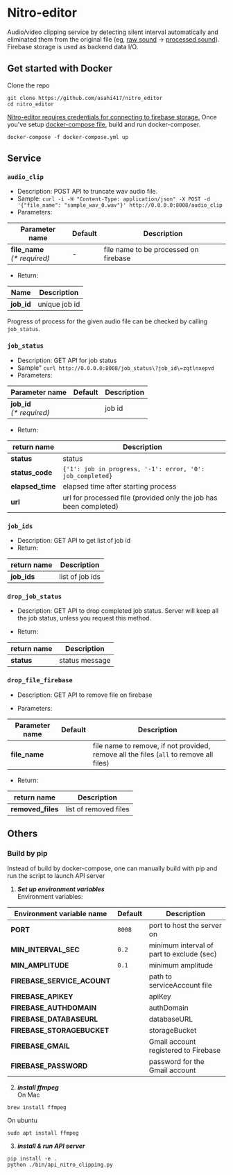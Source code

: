 # Nitro-editor
Audio/video clipping service by detecting silent interval automatically and eliminated them from
the original file (eg, [raw sound](./sample_files/sample_0.wav) -> [processed sound](./sample_files/sample_0_edit.wav)).
Firebase storage is used as backend data I/O.  

## Get started with Docker
Clone the repo

```
git clone https://github.com/asahi417/nitro_editor
cd nitro_editor
```

[Nitro-editor requires credentials for connecting to firebase storage.](./FIREBASE.md)
Once you've setup [docker-compose file](./docker-compose.yml), build and run docker-composer.

```
docker-compose -f docker-compose.yml up       
```

## Service
### `audio_clip`
- Description: POST API to truncate wav audio file.
- Sample: `curl -i -H "Content-Type: application/json" -X POST -d '{"file_name": "sample_wav_0.wav"}' http://0.0.0.0:8008/audio_clip`
- Parameters:

| Parameter name                            | Default              | Description                           |
| ----------------------------------------- | -------------------- | ------------------------------------- |
| **file_name**<br />_(\* required)_        |  -                   | file name to be processed on firebase |

- Return:

| Name       | Description                                     |
| ---------- | ----------------------------------------------- |
| **job_id** | unique job id  |

Progress of process for the given audio file can be checked by calling `job_status`. 

### `job_status`
- Description: GET API for job status
- Sample" `curl http://0.0.0.0:8008/job_status\?job_id\=zqtlnxepvd`
- Parameters:

| Parameter name                  | Default | Description                                                                         |
| ------------------------------- | ------- | ----------------------------------------------------------------------------------- |
| **job_id**<br />_(\* required)_ |         | job id |

- Return:

| return name         | Description                                     |
| ------------------- | ----------------------------------------------- |
| **status**          | status |
| **status_code**     | `{'1': job in progress, '-1': error, '0': job_completed}` |
| **elapsed_time**    | elapsed time after starting process |
| **url**             | url for processed file (provided only the job has been completed) |


### `job_ids`
- Description: GET API to get list of job id
- Return:

| return name         | Description     |
| ------------------- | --------------- |
| **job_ids**         | list of job ids |


### `drop_job_status`
- Description: GET API to drop completed job status. Server will keep all the job status, unless you request this method. 

- Return:

| return name         | Description    |
| ------------------- | -------------- |
| **status**          | status message |

### `drop_file_firebase`
- Description: GET API to remove file on firebase 

- Parameters:

| Parameter name   | Default | Description                                                                         |
| ---------------- | ------- | ----------------------------------------------------------------------------------- |
| **file_name**    |         | file name to remove, if not provided, remove all the files (`all` to remove all files) |


- Return:

| return name         | Description           |
| ------------------- | --------------------- |
| **removed_files**   | list of removed files |


## Others
### Build by pip
Instead of build by docker-compose, one can manually build with pip and run the script to launch 
API server

1. ***Set up environment variables***  
Environment variables:

| Environment variable name  | Default | Description                                                                                         |
| -------------------------- | ------- | --------------------------------------------------------------------------------------------------- |
| **PORT**                   | `8008`  | port to host the server on                                                                          |
| **MIN_INTERVAL_SEC**       | `0.2`   | minimum interval of part to exclude (sec) |
| **MIN_AMPLITUDE**          | `0.1`   | minimum amplitude |
| **FIREBASE_SERVICE_ACOUNT**|         | path to serviceAccount file |
| **FIREBASE_APIKEY**        |         | apiKey |
| **FIREBASE_AUTHDOMAIN**    |         | authDomain |
| **FIREBASE_DATABASEURL**   |         | databaseURL |
| **FIREBASE_STORAGEBUCKET** |         | storageBucket |
| **FIREBASE_GMAIL**         |         | Gmail account registered to Firebase |
| **FIREBASE_PASSWORD**      |         | password for the Gmail account |

2. ***install ffmpeg***  
On Mac
```
brew install ffmpeg 
```
On ubuntu 
```
sudo apt install ffmpeg
```

3. ***install & run API server***    
```
pip install -e .
python ./bin/api_nitro_clipping.py
```
